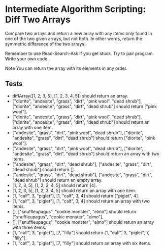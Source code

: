 # Intermediate Algorithm Scripting: Diff Two Arrays

Compare two arrays and return a new array with any items only found in one of the two given arrays, but not both. In other words, return the symmetric difference of the two arrays.

Remember to use Read-Search-Ask if you get stuck. Try to pair program. Write your own code.

Note
You can return the array with its elements in any order.

## Tests

* diffArray([1, 2, 3, 5], [1, 2, 3, 4, 5]) should return an array.
* ["diorite", "andesite", "grass", "dirt", "pink wool", "dead shrub"], ["diorite", "andesite", "grass", "dirt", "dead shrub"] should return ["pink wool"].
* ["diorite", "andesite", "grass", "dirt", "pink wool", "dead shrub"], ["diorite", "andesite", "grass", "dirt", "dead shrub"] should return an array with one item.
* ["andesite", "grass", "dirt", "pink wool", "dead shrub"], ["diorite", "andesite", "grass", "dirt", "dead shrub"] should return ["diorite", "pink wool"].
* ["andesite", "grass", "dirt", "pink wool", "dead shrub"], ["diorite", "andesite", "grass", "dirt", "dead shrub"] should return an array with two items.
* ["andesite", "grass", "dirt", "dead shrub"], ["andesite", "grass", "dirt", "dead shrub"] should return [].
* ["andesite", "grass", "dirt", "dead shrub"], ["andesite", "grass", "dirt", "dead shrub"] should return an empty array.
* [1, 2, 3, 5], [1, 2, 3, 4, 5] should return [4].
* [1, 2, 3, 5], [1, 2, 3, 4, 5] should return an array with one item.
* [1, "calf", 3, "piglet"], [1, "calf", 3, 4] should return ["piglet", 4].
* [1, "calf", 3, "piglet"], [1, "calf", 3, 4] should return an array with two items.
* [], ["snuffleupagus", "cookie monster", "elmo"] should return ["snuffleupagus", "cookie monster", "elmo"].
* [], ["snuffleupagus", "cookie monster", "elmo"] should return an array with three items.
* [1, "calf", 3, "piglet"], [7, "filly"] should return [1, "calf", 3, "piglet", 7, "filly"].
* [1, "calf", 3, "piglet"], [7, "filly"] should return an array with six items.